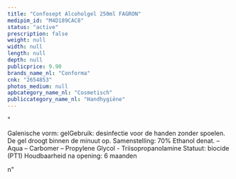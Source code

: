 ```yaml
---
title: "Confosept Alcoholgel 250ml FAGRON"
medipim_id: "M4D189CAC8"
status: "active"
prescription: false
weight: null
width: null
length: null
depth: null
publicprice: 9.90
brands_name_nl: "Conforma"
cnk: "2654853"
photos_medium: null
apbcategory_name_nl: "Cosmetisch"
publiccategory_name_nl: "Handhygiëne"
---
```

"<p>Galenische vorm: gelGebruik: desinfectie voor de handen zonder spoelen. De gel droogt binnen de minuut op. Samenstelling: 70% Ethanol denat. – Aqua – Carbomer – Propylene Glycol - Triisopropanolamine Statuut: biocide (PT1) Houdbaarheid na opening: 6 maanden</p>n"
